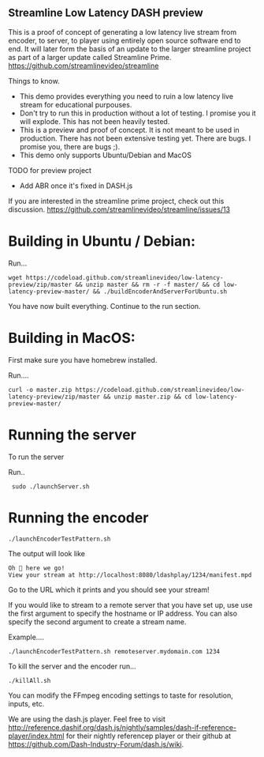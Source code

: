## Streamline Low Latency DASH preview

This is a proof of concept of generating a low latency live stream from encoder, to server, to player using entirely open source software end to end. It will later form the basis of an update to the larger streamline project as part of a larger update called Streamline Prime. https://github.com/streamlinevideo/streamline

Things to know.

- This demo provides everything you need to ruin a low latency live stream for educational purpouses.
- Don't try to run this in production without a lot of testing. I promise you it will explode. This has not been heavily tested.
- This is a preview and proof of concept. It is not meant to be used in production. There has not been extensive testing yet. There are bugs. I promise you, there are bugs ;).
- This demo only supports Ubuntu/Debian and MacOS


TODO for preview project

- Add ABR once it's fixed in DASH.js

If you are interested in the streamline prime project, check out this discussion. https://github.com/streamlinevideo/streamline/issues/13


# Building in Ubuntu / Debian:

Run...

    wget https://codeload.github.com/streamlinevideo/low-latency-preview/zip/master && unzip master && rm -r -f master/ && cd low-latency-preview-master/ && ./buildEncoderAndServerForUbuntu.sh    

You have now built everything. Continue to the run section.


# Building in MacOS:


First make sure you have homebrew installed. 


Run....

    curl -o master.zip https://codeload.github.com/streamlinevideo/low-latency-preview/zip/master && unzip master.zip && cd low-latency-preview-master/
    

# Running the server
    

To run the server

Run..

     sudo ./launchServer.sh


# Running the encoder

    ./launchEncoderTestPattern.sh 

The output will look like

    Oh 💩 here we go!
    View your stream at http://localhost:8080/ldashplay/1234/manifest.mpd

Go to the URL which it prints and you should see your stream!


If you would like to stream to a remote server that you have set up, use use the first argument to specify the hostname or IP address. You can also specify the second argument to create a stream name. 

Example....

    ./launchEncoderTestPattern.sh remoteserver.mydomain.com 1234

To kill the server and the encoder run...

    ./killAll.sh

You can modify the FFmpeg encoding settings to taste for resolution, inputs, etc.

We are using the dash.js player. Feel free to visit http://reference.dashif.org/dash.js/nightly/samples/dash-if-reference-player/index.html for their nightly referencep player or their github at https://github.com/Dash-Industry-Forum/dash.js/wiki.

